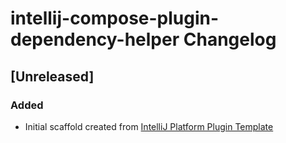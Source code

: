 <!-- Keep a Changelog guide -> https://keepachangelog.com -->

# intellij-compose-plugin-dependency-helper Changelog

## [Unreleased]
### Added
- Initial scaffold created from [IntelliJ Platform Plugin Template](https://github.com/JetBrains/intellij-platform-plugin-template)
